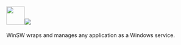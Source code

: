 # <img src="https://cdn.jsdelivr.net/gh/majkinetor/chocolatey/winsw/icon.png" width="48" height="48"/>[![](https://img.shields.io/chocolatey/v/winsw.svg?color=red&label=winsw)](https://chocolatey.org/packages/winsw)

WinSW wraps and manages any application as a Windows service.
